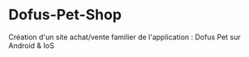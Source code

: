 # Dofus-Pet-Shop
Création d'un site achat/vente familier de l'application : Dofus Pet sur Android &amp; IoS
